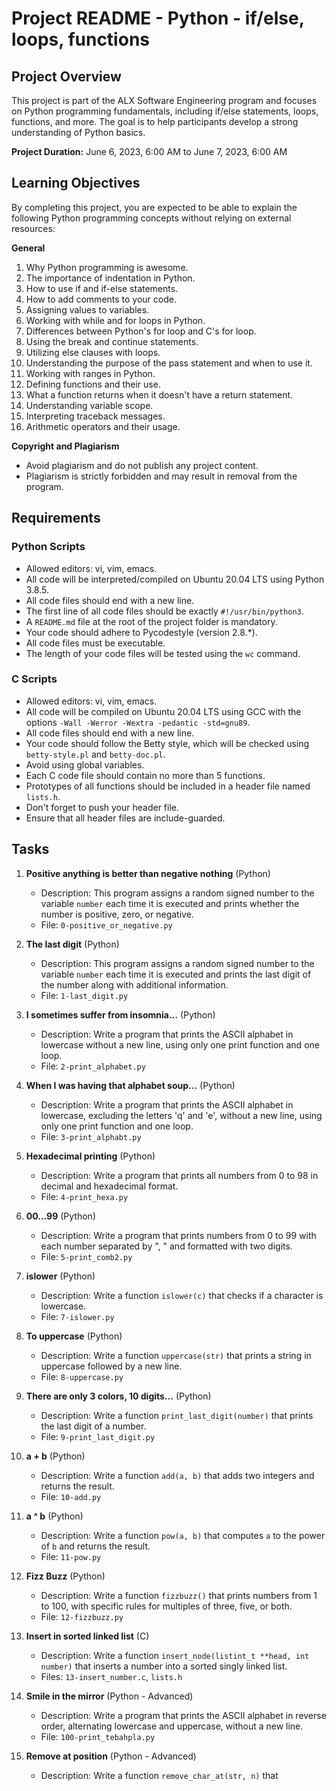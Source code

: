 # Project README - Python - if/else, loops, functions

## Project Overview
This project is part of the ALX Software Engineering program and focuses on Python programming fundamentals, including if/else statements, loops, functions, and more. The goal is to help participants develop a strong understanding of Python basics.

**Project Duration:** June 6, 2023, 6:00 AM to June 7, 2023, 6:00 AM

## Learning Objectives
By completing this project, you are expected to be able to explain the following Python programming concepts without relying on external resources:

**General**
1. Why Python programming is awesome.
2. The importance of indentation in Python.
3. How to use if and if-else statements.
4. How to add comments to your code.
5. Assigning values to variables.
6. Working with while and for loops in Python.
7. Differences between Python's for loop and C's for loop.
8. Using the break and continue statements.
9. Utilizing else clauses with loops.
10. Understanding the purpose of the pass statement and when to use it.
11. Working with ranges in Python.
12. Defining functions and their use.
13. What a function returns when it doesn't have a return statement.
14. Understanding variable scope.
15. Interpreting traceback messages.
16. Arithmetic operators and their usage.

**Copyright and Plagiarism**
- Avoid plagiarism and do not publish any project content.
- Plagiarism is strictly forbidden and may result in removal from the program.

## Requirements
### Python Scripts
- Allowed editors: vi, vim, emacs.
- All code will be interpreted/compiled on Ubuntu 20.04 LTS using Python 3.8.5.
- All code files should end with a new line.
- The first line of all code files should be exactly `#!/usr/bin/python3`.
- A `README.md` file at the root of the project folder is mandatory.
- Your code should adhere to Pycodestyle (version 2.8.*).
- All code files must be executable.
- The length of your code files will be tested using the `wc` command.

### C Scripts
- Allowed editors: vi, vim, emacs.
- All code will be compiled on Ubuntu 20.04 LTS using GCC with the options `-Wall -Werror -Wextra -pedantic -std=gnu89`.
- All code files should end with a new line.
- Your code should follow the Betty style, which will be checked using `betty-style.pl` and `betty-doc.pl`.
- Avoid using global variables.
- Each C code file should contain no more than 5 functions.
- Prototypes of all functions should be included in a header file named `lists.h`.
- Don't forget to push your header file.
- Ensure that all header files are include-guarded.

## Tasks
1. **Positive anything is better than negative nothing** (Python)
   - Description: This program assigns a random signed number to the variable `number` each time it is executed and prints whether the number is positive, zero, or negative.
   - File: `0-positive_or_negative.py`

2. **The last digit** (Python)
   - Description: This program assigns a random signed number to the variable `number` each time it is executed and prints the last digit of the number along with additional information.
   - File: `1-last_digit.py`

3. **I sometimes suffer from insomnia...** (Python)
   - Description: Write a program that prints the ASCII alphabet in lowercase without a new line, using only one print function and one loop.
   - File: `2-print_alphabet.py`

4. **When I was having that alphabet soup...** (Python)
   - Description: Write a program that prints the ASCII alphabet in lowercase, excluding the letters 'q' and 'e', without a new line, using only one print function and one loop.
   - File: `3-print_alphabt.py`

5. **Hexadecimal printing** (Python)
   - Description: Write a program that prints all numbers from 0 to 98 in decimal and hexadecimal format.
   - File: `4-print_hexa.py`

6. **00...99** (Python)
   - Description: Write a program that prints numbers from 0 to 99 with each number separated by ", " and formatted with two digits.
   - File: `5-print_comb2.py`

7. **islower** (Python)
   - Description: Write a function `islower(c)` that checks if a character is lowercase.
   - File: `7-islower.py`

8. **To uppercase** (Python)
   - Description: Write a function `uppercase(str)` that prints a string in uppercase followed by a new line.
   - File: `8-uppercase.py`

9. **There are only 3 colors, 10 digits...** (Python)
   - Description: Write a function `print_last_digit(number)` that prints the last digit of a number.
   - File: `9-print_last_digit.py`

10. **a + b** (Python)
    - Description: Write a function `add(a, b)` that adds two integers and returns the result.
    - File: `10-add.py`

11. **a ^ b** (Python)
    - Description: Write a function `pow(a, b)` that computes `a` to the power of `b` and returns the result.
    - File: `11-pow.py`

12. **Fizz Buzz** (Python)
    - Description: Write a function `fizzbuzz()` that prints numbers from 1 to 100, with specific rules for multiples of three, five, or both.
    - File: `12-fizzbuzz.py`

13. **Insert in sorted linked list** (C)
    - Description: Write a function `insert_node(listint_t **head, int number)` that inserts a number into a sorted singly linked list.
    - Files: `13-insert_number.c`, `lists.h`

14. **Smile in the mirror** (Python - Advanced)
    - Description: Write a program that prints the ASCII alphabet in reverse order, alternating lowercase and uppercase, without a new line.
    - File: `100-print_tebahpla.py`

15. **Remove at position** (Python - Advanced)
    - Description: Write a function `remove_char_at(str, n)` that
